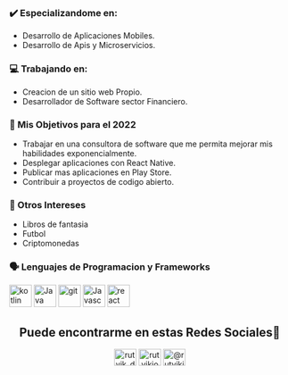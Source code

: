 <!-- 
<img src= "https://github.com/RutvikJ77/RutvikJ77/blob/master/assets/github%20profile.png"></img>
Create a tabular data for blog posts-->
### ✔️ Especializandome en:
- Desarrollo de Aplicaciones Mobiles.
- Desarrollo de Apis y Microservicios.

### 💻 Trabajando en:
- Creacion de un sitio web Propio.
- Desarrollador de Software sector Financiero.

### 🌱 Mis Objetivos para el 2022
- Trabajar en una consultora de software que me permita
mejorar mis habilidades exponencialmente.
- Desplegar aplicaciones con React Native.
- Publicar mas aplicaciones en Play Store.
- Contribuir a proyectos de codigo abierto.

### 💭 Otros Intereses
- Libros de fantasia
- Futbol
- Criptomonedas


### 🗣 Lenguajes de Programacion y Frameworks

<p align="left">
<a target="_blank"> <img src="https://www.vectorlogo.zone/logos/kotlinlang/kotlinlang-icon.svg" alt="kotlin" width="40" height="40"/> </a> 
<a target="_blank"> <img src="https://www.vectorlogo.zone/logos/java/java-icon.svg" alt="Java" width="40" height="40"/> </a> 
<a target="_blank"> <img src="https://www.vectorlogo.zone/logos/git-scm/git-scm-icon.svg" alt="git" width="40" height="40"/> </a> 
<a target="_blank"> <img src="https://www.vectorlogo.zone/logos/javascript/javascript-icon.svg" alt="Javascript" width="40" height="40"/>
<a target="_blank"> <img src="https://www.vectorlogo.zone/logos/reactjs/reactjs-icon.svg" alt="react" width="40" height="40"/> </a>
</p>

<p> </p>


<h2 align="center">Puede encontrarme en estas Redes Sociales👥 </h2>
<p align="center">
<a href="https://www.instagram.com/nestor.nieri/" target="_blank"><img align="center" src="https://cdn.jsdelivr.net/npm/simple-icons@3.0.1/icons/instagram.svg" alt="rutvik_dev.desg" height="30" width="40" /></a>
<a href="https://www.linkedin.com/in/nraulnieri/" target="_blank"><img align="center" src="https://cdn.jsdelivr.net/npm/simple-icons@3.0.1/icons/linkedin.svg" alt="rutvikjoshi" height="30" width="40" /></a>
<a href="mailto:elcorreoquequieres@correo.com" target="_blank"><img align="center" src="https://cdn.jsdelivr.net/npm/simple-icons@3.0.1/icons/gmail.svg" alt="@rutvikj77" height="30" width="40" /></a>
</p>

<!--
**nnieridev/nnieridev** is a ✨ _special_ ✨ repository because its `README.md` (this file) appears on your GitHub profile.

Here are some ideas to get you started:

- 🔭 I’m currently working on ...
- 🌱 I’m currently learning ...
- 👯 I’m looking to collaborate on ...
- 🤔 I’m looking for help with ...
- 💬 Ask me about ...
- 📫 How to reach me: ...
- 😄 Pronouns: ...
- ⚡ Fun fact: ...
-->
